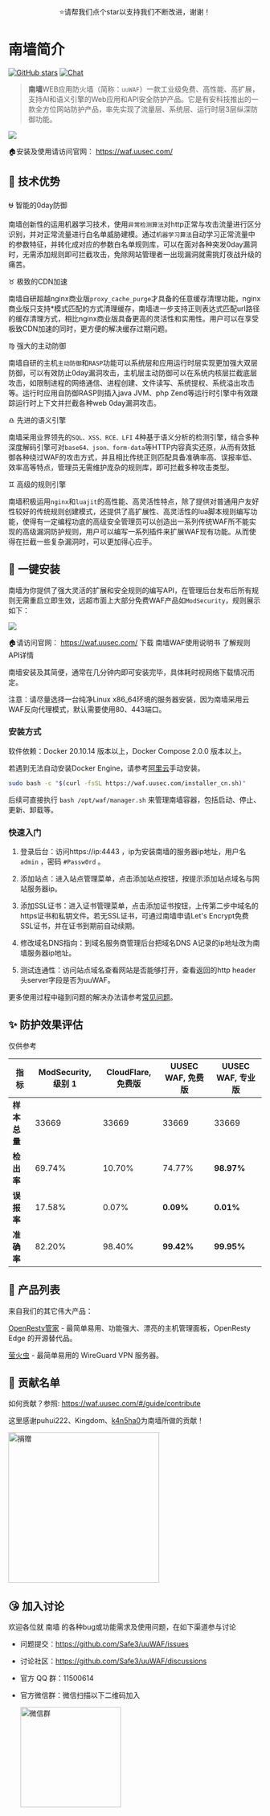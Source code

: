 <p align="center">
    ⭐请帮我们点个star以支持我们不断改进，谢谢！
</p>

# 南墙简介

[![GitHub stars](https://img.shields.io/github/stars/Safe3/uuWAF.svg?label=关注&nbsp;南墙&style=for-the-badge)](https://github.com/Safe3/uuWAF)
[![Chat](https://img.shields.io/badge/Discuss-加入讨论组-7289da.svg?style=for-the-badge)](https://github.com/Safe3/uuWAF/discussions)

> **南墙**WEB应用防火墙（简称：`uuWAF`）一款工业级免费、高性能、高扩展，支持AI和语义引擎的Web应用和API安全防护产品。它是有安科技推出的一款全方位网站防护产品，率先实现了流量层、系统层、运行时层3层纵深防御功能。

![](http://waf.uusec.com/_media/waf.png)

🏠安装及使用请访问官网： https://waf.uusec.com/


## :dart: 技术优势
:ophiuchus: 智能的0day防御

南墙创新性的运用机器学习技术，使用`异常检测算法`对http正常与攻击流量进行区分识别，并对正常流量进行白名单威胁建模。通过`机器学习算法`自动学习正常流量中的参数特征，并转化成对应的参数白名单规则库，可以在面对各种突发0day漏洞时，无需添加规则即可拦截攻击，免除网站管理者一出现漏洞就需挑灯夜战升级的痛苦。

:taurus: 极致的CDN加速

南墙自研超越nginx商业版`proxy_cache_purge`才具备的任意缓存清理功能，nginx商业版只支持*模式匹配的方式清理缓存，南墙进一步支持正则表达式匹配url路径的缓存清理方式，相比nginx商业版具备更高的灵活性和实用性。用户可以在享受极致CDN加速的同时，更方便的解决缓存过期问题。

:virgo: 强大的主动防御

南墙自研的主机`主动防御`和`RASP`功能可以系统层和应用运行时层实现更加强大双层防御，可以有效防止0day漏洞攻击，主机层主动防御可以在系统内核层拦截底层攻击，如限制进程的网络通信、进程创建、文件读写、系统提权、系统溢出攻击等。运行时应用自防御RASP则插入java JVM、php Zend等运行时引擎中有效跟踪运行时上下文并拦截各种web 0day漏洞攻击。

:libra: 先进的语义引擎

南墙采用业界领先的`SQL、XSS、RCE、LFI` 4种基于语义分析的检测引擎，结合多种深度解码引擎可对`base64、json、form-data`等HTTP内容真实还原，从而有效抵御各种绕过WAF的攻击方式，并且相比传统正则匹配具备准确率高、误报率低、效率高等特点，管理员无需维护庞杂的规则库，即可拦截多种攻击类型。

:gemini: 高级的规则引擎

南墙积极运用`nginx`和`luajit`的高性能、高灵活性特点，除了提供对普通用户友好性较好的传统规则创建模式，还提供了高扩展性、高灵活性的lua脚本规则编写功能，使得有一定编程功底的高级安全管理员可以创造出一系列传统WAF所不能实现的高级漏洞防护规则，用户可以编写一系列插件来扩展WAF现有功能。从而使得在拦截一些复杂漏洞时，可以更加得心应手。




## :rocket: 一键安装

南墙为你提供了强大灵活的扩展和安全规则的编写API，在管理后台发布后所有规则无需重启立即生效，远超市面上大部分免费WAF产品如`ModSecurity`，规则展示如下：

![](http://waf.uusec.com/_media/rule.png)

🏠请访问官网： https://waf.uusec.com/ 下载 南墙WAF使用说明书 了解规则API详情

南墙安装及其简便，通常在几分钟内即可安装完毕，具体耗时视网络下载情况而定。

注意：请尽量选择一台纯净Linux x86_64环境的服务器安装，因为南墙采用云WAF反向代理模式，默认需要使用80、443端口。

### 安装方式

软件依赖：Docker 20.10.14 版本以上，Docker Compose 2.0.0 版本以上。

若遇到无法自动安装Docker Engine，请参考[阿里云](https://help.aliyun.com/zh/ecs/use-cases/install-and-use-docker-on-a-linux-ecs-instance)手动安装。

```bash
sudo bash -c "$(curl -fsSL https://waf.uusec.com/installer_cn.sh)"
```

后续可直接执行 `bash /opt/waf/manager.sh` 来管理南墙容器，包括启动、停止、更新、卸载等。

### 快速入门

1. 登录后台：访问https://ip:4443 ，ip为安装南墙的服务器ip地址，用户名 `admin` ，密码 `#Passw0rd` 。

2. 添加站点：进入站点管理菜单，点击添加站点按钮，按提示添加站点域名与网站服务器ip。
3. 添加SSL证书：进入证书管理菜单，点击添加证书按钮，上传第二步中域名的https证书和私钥文件。若无SSL证书，可通过南墙申请Let's Encrypt免费SSL证书，并在证书到期前自动续期。
4. 修改域名DNS指向：到域名服务商管理后台把域名DNS A记录的ip地址改为南墙服务器ip地址。
5. 测试连通性：访问站点域名查看网站是否能够打开，查看返回的http header头server字段是否为uuWAF。

更多使用过程中碰到问题的解决办法请参考[常见问题](https://waf.uusec.com/#/guide/problems)。



## :sparkles: 防护效果评估

仅供参考

| 指标             | ModSecurity, 级别 1 | CloudFlare, 免费版 | UUSEC WAF, 免费版 | UUSEC WAF, 专业版 |
| ------------------ | -------------------- | ---------------- | --------------- | -------------- |
| **样本总量**      | 33669                | 33669            | 33669           | 33669          |
| **检出率**      | 69.74%               | 10.70%           | 74.77%          | **98.97%**     |
| **误报率** | 17.58%               | 0.07%            | **0.09%**       | **0.01%**      |
| **准确率**       | 82.20%               | 98.40%           | **99.42%**      | **99.95%**     |



## :1st_place_medal: 产品列表

来自我们的其它伟大产品：

[OpenResty管家](https://github.com/Safe3/openresty-manager) - 最简单易用、功能强大、漂亮的主机管理面板，OpenResty Edge 的开源替代品。

[萤火虫](https://github.com/Safe3/firefly) -  最简单易用的 WireGuard VPN 服务器。


## :gift_heart: 贡献名单

如何贡献？参照: https://waf.uusec.com/#/guide/contribute

这里感谢puhui222、Kingdom、[k4n5ha0](https://github.com/k4n5ha0)为南墙所做的贡献！

  <img src="https://waf.uusec.com/_media/sponsor.jpg" alt="捐赠"  height="300px" />




## :kissing_heart: 加入讨论

欢迎各位就 南墙 的各种bug或功能需求及使用问题，在如下渠道参与讨论

- 问题提交：https://github.com/Safe3/uuWAF/issues

- 讨论社区：https://github.com/Safe3/uuWAF/discussions

- 官方 QQ 群：11500614

- 官方微信群：微信扫描以下二维码加入

  <img src="https://waf.uusec.com/_media/weixin.jpg" alt="微信群"  height="200px" />

